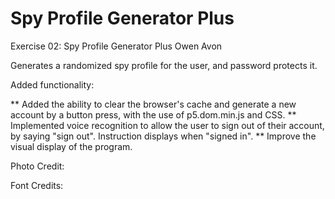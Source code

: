 # Spy Profile Generator Plus

Exercise 02: Spy Profile Generator Plus
Owen Avon

Generates a randomized spy profile for the user, and password protects it.

Added functionality:

** Added the ability to clear the browser's cache and generate a new account by a button press, with the use of p5.dom.min.js and CSS.
** Implemented voice recognition to allow the user to sign out of their account, by saying "sign out". Instruction displays when "signed in".
** Improve the visual display of the program.

Photo Credit:

Font Credits:
